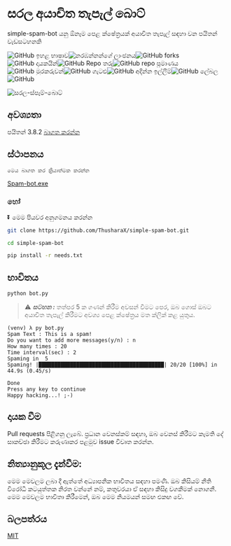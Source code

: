 # සරල අයාචිත තැපැල් බොට්

simple-spam-bot යනු ඕනෑම පෙළ ක්ෂේත්‍රයක් අයාචිත තැපැල් සඳහා වන පයිතන් වැඩසටහනකි

![GitHub ඉහළ භාෂාව](https://img.shields.io/github/languages/top/ThusharaX/simple-spam-bot)![නරඹන්නන්ගේ ලාංඡනය](https://visitor-badge.glitch.me/badge?page_id=ThusharaX.simple-spam-bot)![GitHub forks](https://img.shields.io/github/forks/ThusharaX/simple-spam-bot?style=social)![GitHub දායකයින්](https://img.shields.io/github/contributors/ThusharaX/simple-spam-bot)![GitHub Repo තරු](https://img.shields.io/github/stars/ThusharaX/simple-spam-bot?style=social)![GitHub repo ප්‍රමාණය](https://img.shields.io/github/repo-size/ThusharaX/simple-spam-bot)![GitHub මුරකරුවන්](https://img.shields.io/github/watchers/ThusharaX/simple-spam-bot?style=social)![GitHub ගැටළු](https://img.shields.io/github/issues/ThusharaX/simple-spam-bot)![GitHub අදින්න ඉල්ලීම්](https://img.shields.io/github/issues-pr/ThusharaX/simple-spam-bot)![GitHub ලේබල](https://img.shields.io/github/labels/ThusharaX/simple-spam-bot/help%20wanted)![GitHub](https://img.shields.io/github/license/ThusharaX/simple-spam-bot)

![සරල-ස්පෑම්-බොට්](https://socialify.git.ci/ThusharaX/simple-spam-bot/image?description=1&forks=1&language=1&owner=1&pattern=Circuit%20Board&stargazers=1&theme=Dark)

## අවශ්‍යතා

පයිතන් 3.8.2 [බාගත කරන්න](https://www.python.org/downloads/release/python-382/)

## ස්ථාපනය

```bash
මෙය බාගත කර ක්‍රියාත්මක කරන්න
```

[Spam-bot.exe](https://github.com/ThusharaX/simple-spam-bot/releases/download/v1.0.0/spam-bot.ThusharaX.exe)

### හෝ

⏬ මෙම පියවර අනුගමනය කරන්න

```bash
git clone https://github.com/ThusharaX/simple-spam-bot.git
```

```bash
cd simple-spam-bot
```

```bash
pip install -r needs.txt
```

## භාවිතය

```bash
python bot.py
```

> :warning: ***සටහන :*** තත්පර 5 ක ගණන් කිරීම අවසන් වීමට පෙර, ඔබ ගොස් ඔබට අයාචිත තැපැල් කිරීමට අවශ්‍ය පෙළ ක්ෂේත්‍රය මත ක්ලික් කළ යුතුය.

```
(venv) λ py bot.py
Spam Text : This is a spam!
Do you want to add more messages(y/n) : n
How many times : 20
Time interval(sec) : 2
Spaming in  5
Spaming! |████████████████████████████████████████| 20/20 [100%] in 44.9s (0.45/s)

Done
Press any key to continue
Happy hacking...! ;-)
```

## දායක වීම

Pull requests පිළිගනු ලැබේ. ප්‍රධාන වෙනස්කම් සඳහා, ඔබ වෙනස් කිරීමට කැමති දේ සාකච්ඡා කිරීමට කරුණාකර පළමුව issue විවෘත කරන්න.

## නිත්‍යානුකූල දැන්වීම:

මෙම මෙවලම ලබා දී ඇත්තේ අධ්‍යාපනික භාවිතය සඳහා පමණි. ඔබ කිසියම් නීති විරෝධී කටයුත්තක නිරත වන්නේ නම්, කතුවරයා ඒ සඳහා කිසිදු වගකීමක් නොගනී. මෙම මෙවලම භාවිතා කිරීමෙන්, ඔබ මෙම නියමයන් සමඟ එකඟ වේ.

## බලපත්රය

[MIT](https://choosealicense.com/licenses/mit/)
